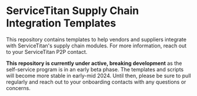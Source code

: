 # ServiceTitan Supply Chain Integration Templates
This repository contains templates to help vendors and suppliers integrate with ServiceTitan's supply chain modules. For more information, reach out to your ServiceTitan P2P contact.

**This repository is currently under active, breaking development** as the self-service program is in an early beta phase. The templates and scripts will become more stable in early-mid 2024. Until then, please be sure to pull regularly and reach out to your onboarding contacts with any questions or concerns.

